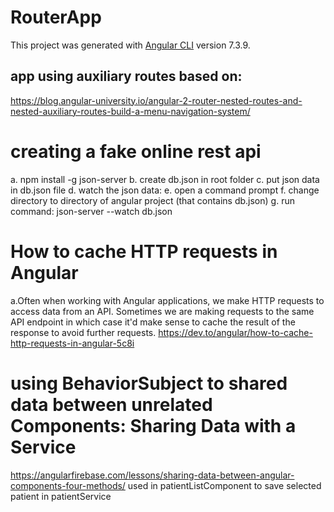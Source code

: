 # RouterApp

This project was generated with [Angular CLI](https://github.com/angular/angular-cli) version 7.3.9.

## app using auxiliary routes based on:
https://blog.angular-university.io/angular-2-router-nested-routes-and-nested-auxiliary-routes-build-a-menu-navigation-system/

# creating a fake online rest api 
a.	npm install -g json-server
b.	create db.json in root folder
c.	put json data in db.json file
d.	watch the json data:
e.	open a command prompt
f.	change directory to directory of angular project (that contains db.json)
g.	run command: json-server --watch db.json 

# How to cache HTTP requests in Angular
a.Often when working with Angular applications, we make HTTP requests to access data from an API. Sometimes we are making requests to the same API endpoint in which case it'd make sense to cache the result of the response to avoid further requests.
https://dev.to/angular/how-to-cache-http-requests-in-angular-5c8i

# using BehaviorSubject to shared data between unrelated Components: Sharing Data with a Service
https://angularfirebase.com/lessons/sharing-data-between-angular-components-four-methods/
used in patientListComponent to save selected patient in patientService 